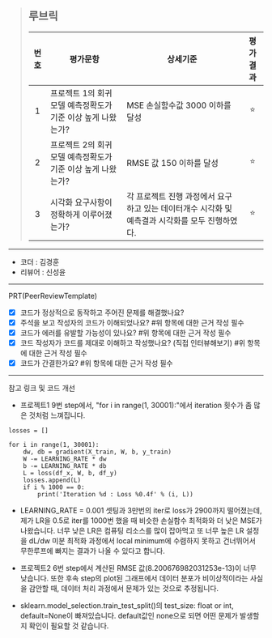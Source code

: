 >## **루브릭**
>
>|번호|평가문항|상세기준|평가결과|
>|:---:|---|---|:---:|
>|1|프로젝트 1의 회귀모델 예측정확도가 기준 이상 높게 나왔는가?|MSE 손실함수값 3000 이하를 달성|⭐|
>|2|프로젝트 2의 회귀모델 예측정확도가 기준 이상 높게 나왔는가?|RMSE 값 150 이하를 달성|⭐|
>|3|시각화 요구사항이 정확하게 이루어졌는가?|각 프로젝트 진행 과정에서 요구하고 있는 데이터개수 시각화 및 예측결과 시각화를 모두 진행하였다.|⭐|

----------------------------------------------

- 코더 : 김경훈
- 리뷰어 : 신성윤

----------------------------------------------

PRT(PeerReviewTemplate)

- [X] 코드가 정상적으로 동작하고 주어진 문제를 해결했나요?
- [X] 주석을 보고 작성자의 코드가 이해되었나요?
#위 항목에 대한 근거 작성 필수
- [X] 코드가 에러를 유발할 가능성이 있나요?
#위 항목에 대한 근거 작성 필수
- [X] 코드 작성자가 코드를 제대로 이해하고 작성했나요? (직접 인터뷰해보기)
#위 항목에 대한 근거 작성 필수
- [X] 코드가 간결한가요?
#위 항목에 대한 근거 작성 필수

----------------------------------------------

참고 링크 및 코드 개선
- 프로젝트1 9번 step에서, "for i in range(1, 30001):"에서 iteration 횟수가 좀 많은 것처럼 느껴집니다.
```
losses = []

for i in range(1, 30001):
    dw, db = gradient(X_train, W, b, y_train)   
    W -= LEARNING_RATE * dw         
    b -= LEARNING_RATE * db         
    L = loss(df_x, W, b, df_y)            
    losses.append(L)                
    if i % 1000 == 0:
        print('Iteration %d : Loss %0.4f' % (i, L))
```
- LEARNING_RATE = 0.001 셋팅과 3만번의 iter로 loss가 2900까지 떨어졌는데, 제가 LR을 0.5로 iter를 1000번 했을 때 비슷한 손실함수 최적화와 더 낮은 MSE가 나왔습니다. 너무 낮은 LR은 컴퓨팅 리소스를 많이 잡아먹고 또 너무 높은 LR 설정을 dL/dw 미분 최적화 과정에서 local minimum에 수렴하지 못하고 건너뛰어서 무한루프에 빠지는 결과가 나올 수 있다고 합니다.

- 프로젝트2 6번 step에서 계산된 RMSE 값(8.200676982031253e-13)이 너무 낮습니다. 또한 후속 step의 plot된 그래프에서 데이터 분포가 비이상적이라는 사실을 감안할 때, 데이터 처리 과정에서 문제가 있는 것으로 추정됩니다.
- sklearn.model_selection.train_test_split()의 test_size: float or int, default=None이 빠져있습니다. default값인 none으로 되면 어떤 문제가 발생할지 확인이 필요할 것 같습니다.
